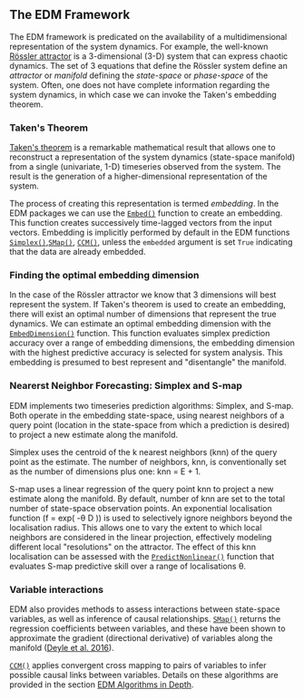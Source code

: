 ## The EDM Framework
The EDM framework is predicated on the availability of a multidimensional
representation of the system dynamics.  For example, the well-known
[Rössler attractor](https://en.wikipedia.org/wiki/R%C3%B6ssler_attractor)
is a 3-dimensional (3-D) system that can express chaotic dynamics.
The set of 3 equations that define the Rössler system define an _attractor_
or _manifold_ defining the _state-space_ or _phase-space_ of the system. 
Often, one does not have complete information regarding the system
dynamics, in which case we can invoke the Taken's embedding theorem.

### Taken's Theorem
[Taken's theorem](https://en.wikipedia.org/wiki/Takens%27s_theorem) 
is a remarkable mathematical result that allows one to reconstruct a
representation of the system dynamics (state-space manifold) from a
single (univariate, 1-D) timeseries observed from the system.  The result
is the generation of a higher-dimensional representation of the system.

The process of creating this representation is termed _embedding_.  In the
EDM packages we can use the [`Embed()`](../edm_functions/#embeddimension)
function to create an embedding.  This function creates successively
time-lagged vectors from the input vectors.  Embedding is implicitly
performed by default in the EDM functions
[`Simplex()`](../edm_functions/#simplex),[`SMap()`](../edm_functions/#smap),
[`CCM()`](../edm_functions/#ccm), unless the `embedded` argument
is set `True` indicating that the data are already embedded.

<!--- ![lorenz-logo](imgs/Lorenz_logo.png){: style="height:200px;width:200px"}--->

### Finding the optimal embedding dimension
In the case of the Rössler attractor we know that 3 dimensions will
best represent the system.  If Taken's theorem is used to create an
embedding, there will exist an optimal number of dimensions that represent
the true dynamics.  We can estimate an optimal embedding dimension
with the [`EmbedDimension()`](../edm_functions/#embeddimension) function.
This function evaluates simplex prediction accuracy over a range of embedding
dimensions, the embedding dimension with the highest predictive accuracy is
selected for system analysis.  This embedding is presumed to best represent
and "disentangle" the manifold.

### Nearerst Neighbor Forecasting: Simplex and S-map
EDM implements two timeseries prediction algorithms: Simplex, and S-map.
Both operate in the embedding state-space, using nearest neighbors
of a query point (location in the state-space from which a prediction is
desired) to project a new estimate along the manifold.

Simplex uses the centroid of the k nearest neighbors (knn) of the query
point as the estimate.  The number of neighbors, knn, is conventionally
set as the number of dimensions plus one: knn = E + 1. 

S-map uses a linear regression of the query point knn to project a new
estimate along the manifold.  By default, number of knn are set to the
total number of state-space observation points. An exponential localisation
function (f = exp( -θ D )) is used to selectively ignore neighbors beyond
the localisation radius.  This allows one to vary the extent to which
local neighbors are considered in the linear projection, effectively
modeling different local "resolutions" on the attractor.  The effect of
this knn localisation can be assessed with the
[`PredictNonlinear()`](../edm_functions/#predictnonlinear) function that
evaluates S-map predictive skill over a range of localisations θ.

### Variable interactions
EDM also provides methods to assess interactions between state-space
variables, as well as inference of causal relationships.
[`SMap()`](../edm_functions/#smap) returns the regression coefficients
between variables, and these have been shown to approximate the gradient
(directional derivative) of variables along the manifold
([Deyle et al. 2016](https://royalsocietypublishing.org/doi/full/10.1098/rspb.2015.2258)).

[`CCM()`](../edm_functions/#ccm) applies convergent cross mapping
to pairs of variables to infer possible causal links between variables.
Details on these algorithms are provided in the section
[EDM Algorithms in Depth](../algorithms_in_depth).
